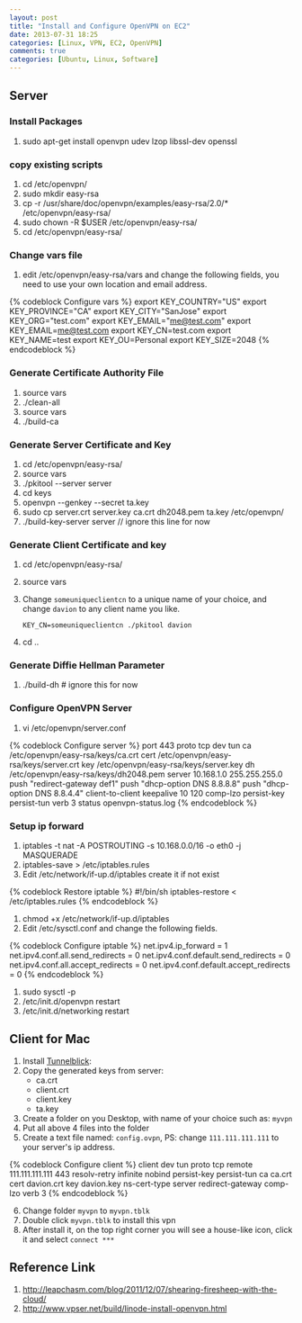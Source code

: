 ```yaml
---
layout: post
title: "Install and Configure OpenVPN on EC2"
date: 2013-07-31 18:25
categories: [Linux, VPN, EC2, OpenVPN]
comments: true
categories: [Ubuntu, Linux, Software]
---
```

## Server
### Install Packages
1. sudo apt-get install openvpn udev lzop libssl-dev openssl

### copy existing scripts
1. cd /etc/openvpn/
1. sudo mkdir easy-rsa
1. cp -r /usr/share/doc/openvpn/examples/easy-rsa/2.0/* /etc/openvpn/easy-rsa/
1. sudo chown -R $USER /etc/openvpn/easy-rsa/
1. cd /etc/openvpn/easy-rsa/

### Change vars file
1. edit /etc/openvpn/easy-rsa/vars and change the following fields, you need to use your own location and email address.

{% codeblock Configure vars %}
export KEY_COUNTRY="US"
export KEY_PROVINCE="CA"
export KEY_CITY="SanJose"
export KEY_ORG="test.com"
export KEY_EMAIL="me@test.com"
export KEY_EMAIL=me@test.com
export KEY_CN=test.com
export KEY_NAME=test
export KEY_OU=Personal
export KEY_SIZE=2048
{% endcodeblock %}

### Generate Certificate Authority File
1. source vars
1. ./clean-all
1. source vars
1. ./build-ca

### Generate Server Certificate and Key
1. cd /etc/openvpn/easy-rsa/
1. source vars
1. ./pkitool --server server
1. cd keys
1. openvpn --genkey --secret ta.key
1. sudo cp server.crt server.key ca.crt dh2048.pem ta.key /etc/openvpn/
1. ./build-key-server server // ignore this line for now

### Generate Client Certificate and key
1. cd /etc/openvpn/easy-rsa/
1. source vars
1. Change ```someuniqueclientcn``` to a unique name of your choice, and change ```davion``` to any client name you like.

	```
	KEY_CN=someuniqueclientcn ./pkitool davion
	```
1. cd ..

### Generate Diffie Hellman Parameter
1. ./build-dh # ignore this for now

### Configure OpenVPN Server
1. vi /etc/openvpn/server.conf

{% codeblock Configure server %}
port 443
proto tcp
dev tun
ca /etc/openvpn/easy-rsa/keys/ca.crt
cert /etc/openvpn/easy-rsa/keys/server.crt
key /etc/openvpn/easy-rsa/keys/server.key
dh /etc/openvpn/easy-rsa/keys/dh2048.pem
server 10.168.1.0 255.255.255.0
push "redirect-gateway def1"
push "dhcp-option DNS 8.8.8.8"
push "dhcp-option DNS 8.8.4.4"
client-to-client
keepalive 10 120
comp-lzo
persist-key
persist-tun
verb 3
status openvpn-status.log
{% endcodeblock %}

### Setup ip forward
1. iptables -t nat -A POSTROUTING -s 10.168.0.0/16 -o eth0 -j MASQUERADE
1. iptables-save > /etc/iptables.rules
1. Edit /etc/network/if-up.d/iptables create it if not exist
	
{% codeblock Restore iptable %}
#!/bin/sh
iptables-restore < /etc/iptables.rules
{% endcodeblock %}
1. chmod +x /etc/network/if-up.d/iptables
1. Edit /etc/sysctl.conf and change the following fields.

{% codeblock Configure iptable %}
net.ipv4.ip_forward = 1
net.ipv4.conf.all.send_redirects = 0
net.ipv4.conf.default.send_redirects = 0
net.ipv4.conf.all.accept_redirects = 0
net.ipv4.conf.default.accept_redirects = 0
{% endcodeblock %}

1. sudo sysctl -p
1. /etc/init.d/openvpn restart
1. /etc/init.d/networking restart

## Client for Mac
1. Install [Tunnelblick](https://sourceforge.net/projects/tunnelblick/files/All%20files/Tunnelblick_3.3.dmg/download):
2. Copy the generated keys from server: 
	- ca.crt
	- client.crt
	- client.key
	- ta.key
3. Create a folder on you Desktop, with name of your choice such as:  ```myvpn```
4. Put all above 4 files into the folder
5. Create a text file named: ```config.ovpn```, PS: change ```111.111.111.111``` to your server's ip address.

{% codeblock Configure client %}
client
dev tun
proto tcp
remote 111.111.111.111 443
resolv-retry infinite
nobind
persist-key
persist-tun
ca ca.crt
cert davion.crt
key davion.key
ns-cert-type server
redirect-gateway
comp-lzo
verb 3
{% endcodeblock %}

6. Change folder ```myvpn``` to ```myvpn.tblk```
7. Double click ```myvpn.tblk``` to install this vpn
8. After install it, on the top right corner you will see a house-like icon, click it and select ```connect ***```

## Reference Link
1. http://leapchasm.com/blog/2011/12/07/shearing-firesheep-with-the-cloud/
2. http://www.vpser.net/build/linode-install-openvpn.html